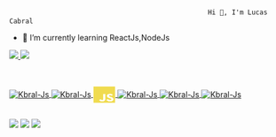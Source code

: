 ##
                                                      Hi 👋, I'm Lucas Cabral


- 🌱 I’m currently learning ReactJs,NodeJs

 <a href="https://github.com/LucasKbral">
  <img height="180em" src="https://github-readme-stats.vercel.app/api?username=LucasKbral&show_icons=true&theme=midnight-purple&include_all_commits=true&count_private=true"/>
  <img height="180em" src="https://github-readme-stats.vercel.app/api/top-langs/?username=LucasKbral&layout=compact&langs_count=7&theme=midnight-purple"/>
</div>

##

<div style="display: inline_block"><br>
  <img align="center" alt="Kbral-Js" height="30" width="40" src="https://cdn.jsdelivr.net/gh/devicons/devicon/icons/html5/html5-original.svg">
  <img align="center" alt="Kbral-Js" height="30" width="40" src="https://cdn.jsdelivr.net/gh/devicons/devicon/icons/css3/css3-original.svg">
  <img align="center" alt="Kbral-Js" height="30" width="40" src="https://raw.githubusercontent.com/devicons/devicon/master/icons/javascript/javascript-plain.svg">
  <img align="center" alt="Kbral-Js" height="30" width="40" src="https://cdn.jsdelivr.net/gh/devicons/devicon/icons/nodejs/nodejs-original.svg">
  <img align="center" alt="Kbral-Js" height="30" width="40" src="https://cdn.jsdelivr.net/gh/devicons/devicon/icons/react/react-original.svg">
  <img align="center" alt="Kbral-Js" height="30" width="40" src="https://cdn.jsdelivr.net/gh/devicons/devicon/icons/sqlite/sqlite-original.svg">
</div>
  
  ##
  
  <div>
   <a href = "mailto:lucaskbral13@gmail.com"><img src="https://img.shields.io/badge/-Gmail-%23333?style=for-the-badge&logo=gmail&logoColor=white" target="_blank"></a>
   <a href = "https://www.linkedin.com/in/lucas-cabral-546bb2149/"><img src="https://img.shields.io/badge/LinkedIn-0077B5?style=for-the-badge&logo=linkedin&logoColor=white" target="_blank"></a>
   <a href="https://www.instagram.com/_lucaskbral/" target="_blank"><img src="https://img.shields.io/badge/-Instagram-%23E4405F?style=for-the-badge&logo=instagram&logoColor=white" target="_blank"></a>
  
  
  </div>
